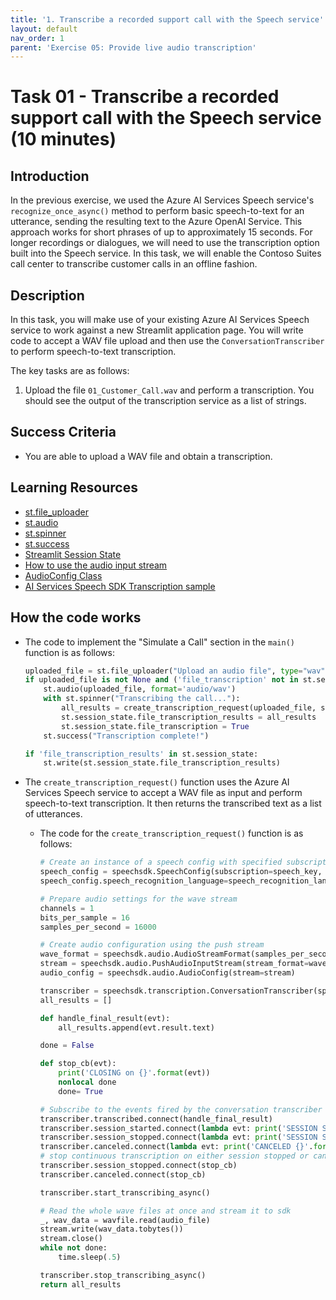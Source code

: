 ```yaml
---
title: '1. Transcribe a recorded support call with the Speech service'
layout: default
nav_order: 1
parent: 'Exercise 05: Provide live audio transcription'
---
```


# Task 01 - Transcribe a recorded support call with the Speech service (10 minutes)

## Introduction

In the previous exercise, we used the Azure AI Services Speech service's `recognize_once_async()` method to perform basic speech-to-text for an utterance, sending the resulting text to the Azure OpenAI Service. This approach works for short phrases of up to approximately 15 seconds. For longer recordings or dialogues, we will need to use the transcription option built into the Speech service. In this task, we will enable the Contoso Suites call center to transcribe customer calls in an offline fashion.

## Description

In this task, you will make use of your existing Azure AI Services Speech service to work against a new Streamlit application page. You will write code to accept a WAV file upload and then use the `ConversationTranscriber` to perform speech-to-text transcription.

The key tasks are as follows:

1. Upload the file `01_Customer_Call.wav` and perform a transcription. You should see the output of the transcription service as a list of strings.

## Success Criteria

- You are able to upload a WAV file and obtain a transcription.

## Learning Resources

- [st.file_uploader](https://docs.streamlit.io/library/api-reference/widgets/st.file_uploader)
- [st.audio](https://docs.streamlit.io/library/api-reference/media/st.audio)
- [st.spinner](https://docs.streamlit.io/library/api-reference/status/st.spinner)
- [st.success](https://docs.streamlit.io/library/api-reference/status/st.success)
- [Streamlit Session State](https://docs.streamlit.io/library/api-reference/session-state)
- [How to use the audio input stream](https://learn.microsoft.com/azure/ai-services/speech-service/how-to-use-audio-input-streams)
- [AudioConfig Class](https://learn.microsoft.com/python/api/azure-cognitiveservices-speech/azure.cognitiveservices.speech.audio.audioconfig?view=azure-python)
- [AI Services Speech SDK Transcription sample](https://github.com/Azure-Samples/cognitive-services-speech-sdk/blob/master/samples/python/console/transcription_sample.py)

## How the code works

- The code to implement the "Simulate a Call" section in the `main()` function is as follows:

    ```python
    uploaded_file = st.file_uploader("Upload an audio file", type="wav")
    if uploaded_file is not None and ('file_transcription' not in st.session_state or st.session_state.file_transcription is False):
        st.audio(uploaded_file, format='audio/wav')
        with st.spinner("Transcribing the call..."):
            all_results = create_transcription_request(uploaded_file, speech_key, speech_region)
            st.session_state.file_transcription_results = all_results
            st.session_state.file_transcription = True
        st.success("Transcription complete!")

    if 'file_transcription_results' in st.session_state:
        st.write(st.session_state.file_transcription_results)
    ```

- The `create_transcription_request()` function uses the Azure AI Services Speech service to accept a WAV file as input and perform speech-to-text transcription. It then returns the transcribed text as a list of utterances.
  - The code for the `create_transcription_request()` function is as follows:

    ```python
    # Create an instance of a speech config with specified subscription key and service region.
    speech_config = speechsdk.SpeechConfig(subscription=speech_key, region=speech_region)
    speech_config.speech_recognition_language=speech_recognition_language

    # Prepare audio settings for the wave stream
    channels = 1
    bits_per_sample = 16
    samples_per_second = 16000

    # Create audio configuration using the push stream
    wave_format = speechsdk.audio.AudioStreamFormat(samples_per_second, bits_per_sample, channels)
    stream = speechsdk.audio.PushAudioInputStream(stream_format=wave_format)
    audio_config = speechsdk.audio.AudioConfig(stream=stream)

    transcriber = speechsdk.transcription.ConversationTranscriber(speech_config, audio_config)
    all_results = []

    def handle_final_result(evt):
        all_results.append(evt.result.text)

    done = False

    def stop_cb(evt):
        print('CLOSING on {}'.format(evt))
        nonlocal done
        done= True

    # Subscribe to the events fired by the conversation transcriber
    transcriber.transcribed.connect(handle_final_result)
    transcriber.session_started.connect(lambda evt: print('SESSION STARTED: {}'.format(evt)))
    transcriber.session_stopped.connect(lambda evt: print('SESSION STOPPED {}'.format(evt)))
    transcriber.canceled.connect(lambda evt: print('CANCELED {}'.format(evt)))
    # stop continuous transcription on either session stopped or canceled events
    transcriber.session_stopped.connect(stop_cb)
    transcriber.canceled.connect(stop_cb)

    transcriber.start_transcribing_async()

    # Read the whole wave files at once and stream it to sdk
    _, wav_data = wavfile.read(audio_file)
    stream.write(wav_data.tobytes())
    stream.close()
    while not done:
        time.sleep(.5)

    transcriber.stop_transcribing_async()
    return all_results
    ```

</details>
